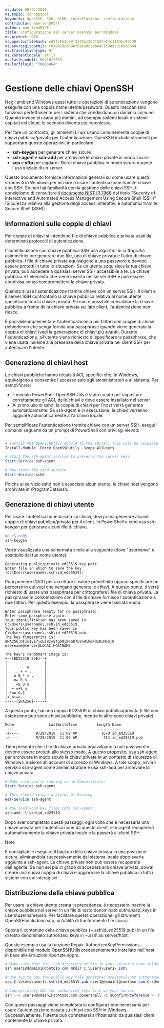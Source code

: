 ```yaml
---
ms.date: 09/27/2018
ms.topic: conceptual
keywords: OpenSSH, SSH, SSHD, installazione, configurazione
contributor: maertendMSFT
author: maertendMSFT
title: Configurazione del server OpenSSH per Windows
ms.product: w10
ms.openlocfilehash: ed9f3653c79f1329b1334f52fe14c1184bc99539
ms.sourcegitcommit: f6490192d686f0a1e0c2ebe471f98e30105c0844
ms.translationtype: HT
ms.contentlocale: it-IT
ms.lasthandoff: 09/10/2019
ms.locfileid: "70866864"
---
```

# <a name="openssh-key-management"></a>Gestione delle chiavi OpenSSH

Negli ambienti Windows quasi tutte le operazioni di autenticazione vengono eseguite con una coppia nome utente/password.
Questo meccanismo funziona perfettamente per i sistemi che condividono un dominio comune. Quando invece si usano più domini, ad esempio sistemi locali e sistemi ospitati nel cloud, lo scenario diventa più complesso.

Per fare un confronto, gli ambienti Linux usano comunemente coppie di chiavi pubblica/privata per l'autenticazione.
OpenSSH include strumenti per supportare queste operazioni, in particolare:

* __ssh-keygen__ per generare chiavi sicure
* __ssh-agent__ e __ssh-add__ per archiviare le chiavi private in modo sicuro
* __scp__ e __sftp__ per copiare i file di chiave pubblica in modo sicuro durante l'uso iniziale di un server

Questo documento fornisce informazioni generali su come usare questi strumenti in Windows per iniziare a usare l'autenticazione tramite chiave con SSH. Se non hai familiarità con la gestione delle chiavi SSH, ti consigliamo di consultare il [documento NIST IR 7966](http://nvlpubs.nist.gov/nistpubs/ir/2015/NIST.IR.7966.pdf) dal titolo "Security of Interactive and Automated Access Management Using Secure Shell (SSH)" (Sicurezza relativa alla gestione degli accessi interattivi e automatici tramite Secure Shell (SSH)).

## <a name="about-key-pairs"></a>Informazioni sulle coppie di chiavi

Per coppie di chiavi si intendono file di chiave pubblica e privata usati da determinati protocolli di autenticazione. 

L'autenticazione con chiave pubblica SSH usa algoritmi di crittografia asimmetrici per generare due file, uno di chiave privata e l'altro di chiave pubblica. I file di chiave privata equivalgono a una password e devono essere protetti in tutte le situazioni. Se un utente acquisisce la tua chiave privata, può accedere a qualsiasi server SSH accessibile a te. La chiave pubblica è l'elemento che viene inserito nel server SSH e può essere condivisa senza compromettere la chiave privata.

Quando si usa l'autenticazione tramite chiave con un server SSH, il client e il server SSH confrontano la chiave pubblica relativa al nome utente specificato con la chiave privata. Se non è possibile convalidare la chiave pubblica a fronte della chiave privata sul lato client, l'autenticazione non riesce. 

È possibile implementare l'autenticazione a più fattori con coppie di chiavi richiedendo che venga fornita una passphrase quando viene generata la coppia di chiavi (vedi la generazione di chiavi più avanti). Durante l'autenticazione, all'utente viene richiesto di specificare la passphrase, che viene usata insieme alla presenza della chiave privata nel client SSH per autenticare l'utente. 

## <a name="host-key-generation"></a>Generazione di chiavi host

Le chiavi pubbliche hanno requisiti ACL specifici che, in Windows, equivalgono a consentire l'accesso solo agli amministratori e al sistema. Per semplificare: 

* Il modulo PowerShell OpenSSHUtils è stato creato per impostare correttamente gli ACL delle chiavi e deve essere installato nel server
* Al primo uso di sshd, la coppia di chiavi per l'host verrà generata automaticamente. Se ssh-agent è in esecuzione, le chiavi verranno aggiunte automaticamente all'archivio locale. 

Per semplificare l'autenticazione tramite chiave con un server SSH, esegui i comandi seguenti da un prompt di PowerShell con privilegi elevati:

```powershell

# Install the OpenSSHUtils module to the server. This will be valuable when deploying user keys.
Install-Module -Force OpenSSHUtils -Scope AllUsers

# Start the ssh-agent service to preserve the server keys
Start-Service ssh-agent

# Now start the sshd service
Start-Service sshd
```

Poiché al servizio sshd non è associato alcun utente, le chiavi host vengono archiviate in \ProgramData\ssh.


## <a name="user-key-generation"></a>Generazione di chiavi utente

Per usare l'autenticazione basata su chiavi, devi prima generare alcune coppie di chiavi pubblica/privata per il client. In PowerShell o cmd usa ssh-keygen per generare alcuni file di chiave.

```powershell
cd ~\.ssh\
ssh-keygen
```

Verrà visualizzata una schermata simile alla seguente (dove "username" è sostituito dal tuo nome utente).

```
Generating public/private ed25519 key pair.
Enter file in which to save the key (C:\Users\username\.ssh\id_ed25519):
```

Puoi premere INVIO per accettare il valore predefinito oppure specificare un percorso in cui vuoi che vengano generate le chiavi. A questo punto, ti verrà richiesto di usare una passphrase per crittografare i file di chiave privata.
La passphrase in combinazione con il file di chiave fornisce l'autenticazione a due fattori. Per questo esempio, la passphrase viene lasciata vuota. 

```
Enter passphrase (empty for no passphrase): 
Enter same passphrase again: 
Your identification has been saved in C:\Users\username\.ssh\id_ed25519.
Your public key has been saved in C:\Users\username\.ssh\id_ed25519.pub.
The key fingerprint is: 
SHA256:OIzc1yE7joL2Bzy8!gS0j8eGK7bYaH1FmF3sDuMeSj8 username@server@LOCAL-HOSTNAME

The key's randomart image is:
+--[ED25519 256]--+
|        .        |
|         o       |
|    . + + .      |
|   o B * = .     |
|   o= B S .      |
|   .=B O o       |
|  + =+% o        |
| *oo.O.E         |
|+.o+=o. .        |
+----[SHA256]-----+
```

A questo punto, hai una coppia ED25519 di chiavi pubblica/privata (i file con estensione pub sono chiavi pubbliche, mentre le altre sono chiavi private):

```
Mode                LastWriteTime         Length Name
----                -------------         ------ ----
-a----        9/28/2018  11:09 AM           1679 id_ed25519
-a----        9/28/2018  11:09 AM            414 id_ed25519.pub
```

Tieni presente che i file di chiave privata equivalgono a una password e devono essere protetti allo stesso modo.
A questo proposito, usa ssh-agent per archiviare in modo sicuro le chiavi private in un contesto di sicurezza di Windows, insieme all'account di accesso di Windows. A tale scopo, avvia il servizio ssh-agent come amministratore e usa ssh-add per archiviare la chiave privata. 

```powershell
# Make sure you're running as an Administrator
Start-Service ssh-agent

# This should return a status of Running
Get-Service ssh-agent

# Now load your key files into ssh-agent
ssh-add ~\.ssh\id_ed25519

```

Dopo aver completato questi passaggi, ogni volta che è necessaria una chiave privata per l'autenticazione da questo client, ssh-agent recupererà automaticamente la chiave privata locale e la passerà al client SSH.

> [!NOTE]
> È consigliabile eseguire il backup della chiave privata in una posizione sicura, eliminandola successivamente dal sistema locale *dopo* averla aggiunta a ssh-agent.
> La chiave privata non può essere recuperata dall'agente.
> Se non sei più in grado di accedere alla chiave privata, dovrai creare una nuova coppia di chiavi e aggiornare la chiave pubblica in tutti i sistemi con cui interagisci.

## <a name="deploying-the-public-key"></a>Distribuzione della chiave pubblica

Per usare la chiave utente creata in precedenza, è necessario inserire la chiave pubblica nel server in un file di testo denominato *authorized_keys* in users\username\ssh. Per facilitare questa operazione, gli strumenti OpenSSH includono scp, un'utilità di trasferimento file sicura.

Sposta il contenuto della chiave pubblica (~\.ssh\id_ed25519.pub) in un file di testo denominato authorized_keys in ~\.ssh\ su server/host.

Questo esempio usa la funzione Repair-AuthorizedKeyPermissions disponibile nel modulo OpenSSHUtils precedentemente installato nell'host in base alle istruzioni riportate sopra.

```powershell
# Make sure that the .ssh directory exists in your server's home folder
ssh user1@domain1@contoso.com mkdir C:\users\user1\.ssh\

# Use scp to opy the public key file generated previously to authorized_keys on your server
scp C:\Users\user1\.ssh\id_ed25519.pub user1@domain1@contoso.com:C:\Users\user1\.ssh\authorized_keys

# Appropriately ACL the authorized_keys file on your server  
ssh --% user1@domain1@contoso.com powershell -c $ConfirmPreference = 'None'; Repair-AuthorizedKeyPermission C:\Users\user1\.ssh\authorized_keys
```

Con questi passaggi viene completata la configurazione necessaria per usare l'autenticazione basata su chiavi con SSH in Windows.
Successivamente, l'utente può connettersi all'host sshd da qualsiasi client contenente la chiave privata.

